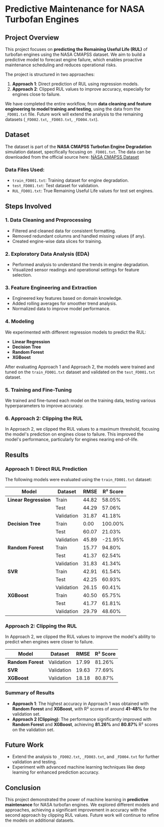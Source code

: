 # Predictive Maintenance for NASA Turbofan Engines

## Project Overview

This project focuses on **predicting the Remaining Useful Life (RUL)** of turbofan engines using the NASA CMAPSS dataset. We aim to build a predictive model to forecast engine failure, which enables proactive maintenance scheduling and reduces operational risks.

The project is structured in two approaches:
1. **Approach 1**: Direct prediction of RUL using regression models.
2. **Approach 2**: Clipped RUL values to improve accuracy, especially for engines close to failure.

We have completed the entire workflow, from **data cleaning and feature engineering to model training and testing**, using the data from the `_FD001.txt` file. Future work will extend the analysis to the remaining datasets (`_FD002.txt`, `_FD003.txt`, `_FD004.txt`).

## Dataset

The dataset is part of the **NASA CMAPSS Turbofan Engine Degradation** simulation dataset, specifically focusing on `_FD001.txt`. The data can be downloaded from the official source here: [NASA CMAPSS Dataset](https://data.nasa.gov/Aerospace/CMAPSS-Jet-Engine-Simulated-Data/ff5v-kuh6/about_data)

### Data Files Used:
- `train_FD001.txt`: Training dataset for engine degradation.
- `test_FD001.txt`: Test dataset for validation.
- `RUL_FD001.txt`: True Remaining Useful Life values for test set engines.

## Steps Involved

### 1. Data Cleaning and Preprocessing
- Filtered and cleaned data for consistent formatting.
- Removed redundant columns and handled missing values (if any).
- Created engine-wise data slices for training.

### 2. Exploratory Data Analysis (EDA)
- Performed analysis to understand the trends in engine degradation.
- Visualized sensor readings and operational settings for feature selection.

### 3. Feature Engineering and Extraction
- Engineered key features based on domain knowledge.
- Added rolling averages for smoother trend analysis.
- Normalized data to improve model performance.

### 4. Modeling
We experimented with different regression models to predict the RUL:

- **Linear Regression**
- **Decision Tree**
- **Random Forest**
- **XGBoost**
  
After evaluating Approach 1 and Approach 2, the models were trained and tuned on the `train_FD001.txt` dataset and validated on the `test_FD001.txt` dataset.

### 5. Training and Fine-Tuning
We trained and fine-tuned each model on the training data, testing various hyperparameters to improve accuracy.

### 6. Approach 2: Clipping the RUL
In Approach 2, we clipped the RUL values to a maximum threshold, focusing the model's prediction on engines close to failure. This improved the model's performance, particularly for engines nearing end-of-life.

## Results

### Approach 1: Direct RUL Prediction
The following models were evaluated using the `train_FD001.txt` dataset:

| Model             | Dataset    | RMSE  | R² Score  |
|-------------------|------------|-------|-----------|
| **Linear Regression** | Train      | 44.82 | 58.05%    |
|                   | Test       | 44.29 | 57.06%    |
|                   | Validation | 31.87 | 41.18%    |
| **Decision Tree**  | Train      | 0.00  | 100.00%   |
|                   | Test       | 60.07 | 21.03%    |
|                   | Validation | 45.89 | -21.95%   |
| **Random Forest**  | Train      | 15.77 | 94.80%    |
|                   | Test       | 41.37 | 62.54%    |
|                   | Validation | 31.83 | 41.34%    |
| **SVR**           | Train      | 42.91 | 61.54%    |
|                   | Test       | 42.25 | 60.93%    |
|                   | Validation | 26.15 | 60.41%    |
| **XGBoost**       | Train      | 40.50 | 65.75%    |
|                   | Test       | 41.77 | 61.81%    |
|                   | Validation | 29.79 | 48.60%    |

### Approach 2: Clipping the RUL

In Approach 2, we clipped the RUL values to improve the model's ability to predict when engines were closer to failure.

| Model             | Dataset    | RMSE  | R² Score  |
|-------------------|------------|-------|-----------|
| **Random Forest**  | Validation | 17.99 | 81.26%    |
| **SVR**           | Validation | 19.63 | 77.69%    |
| **XGBoost**       | Validation | 18.18 | 80.87%    |


### Summary of Results
- **Approach 1**: The highest accuracy in Approach 1 was obtained with **Random Forest** and **XGBoost**, with R² scores of around **41-48%** for the validation set.
- **Approach 2 (Clipping)**: The performance significantly improved with **Random Forest** and **XGBoost**, achieving **81.26%** and **80.87%** R² scores on the validation set.


## Future Work
- Extend the analysis to `_FD002.txt`, `_FD003.txt`, and `_FD004.txt` for further validation and testing.
- Experiment with advanced machine learning techniques like deep learning for enhanced prediction accuracy.

## Conclusion

This project demonstrated the power of machine learning in **predictive maintenance** for NASA turbofan engines. We explored different models and approaches, achieving a significant improvement in accuracy with the second approach by clipping RUL values. Future work will continue to refine the models on additional datasets.
